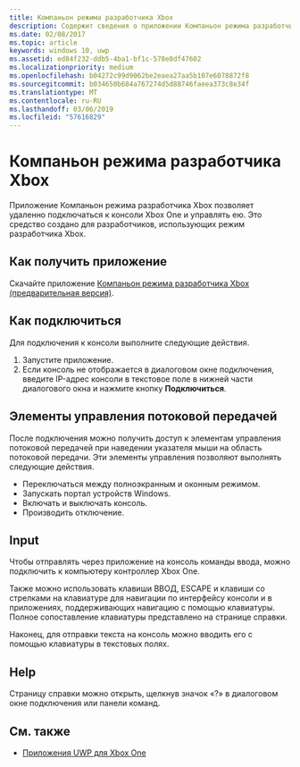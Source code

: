 ```yaml
---
title: Компаньон режима разработчика Xbox
description: Содержит сведения о приложении Компаньон режима разработчика Xbox.
ms.date: 02/08/2017
ms.topic: article
keywords: windows 10, uwp
ms.assetid: ed84f232-ddb5-4ba1-bf1c-578e8df47602
ms.localizationpriority: medium
ms.openlocfilehash: b04272c99d9062be2eaea27aa5b107e6078872f8
ms.sourcegitcommit: b034650b684a767274d5d88746faeea373c8e34f
ms.translationtype: MT
ms.contentlocale: ru-RU
ms.lasthandoff: 03/06/2019
ms.locfileid: "57616829"
---
```

# <a name="xbox-dev-mode-companion"></a>Компаньон режима разработчика Xbox

Приложение Компаньон режима разработчика Xbox позволяет удаленно подключаться к консоли Xbox One и управлять ею. Это средство создано для разработчиков, использующих режим разработчика Xbox.

## <a name="how-to-get-the-app"></a>Как получить приложение  
Скачайте приложение [Компаньон режима разработчика Xbox (предварительная версия)](https://www.microsoft.com/store/p/xbox-dev-mode-companion/9nblggh519cp).

## <a name="how-to-connect"></a>Как подключиться   
Для подключения к консоли выполните следующие действия.

1. Запустите приложение.   
2. Если консоль не отображается в диалоговом окне подключения, введите IP-адрес консоли в текстовое поле в нижней части диалогового окна и нажмите кнопку **Подключиться**.

## <a name="streaming-controls"></a>Элементы управления потоковой передачей
После подключения можно получить доступ к элементам управления потоковой передачей при наведении указателя мыши на область потоковой передачи. Эти элементы управления позволяют выполнять следующие действия.
* Переключаться между полноэкранным и оконным режимом.
* Запускать портал устройств Windows.
* Включать и выключать консоль.
* Производить отключение.

## <a name="input"></a>Input
Чтобы отправлять через приложение на консоль команды ввода, можно подключить к компьютеру контроллер Xbox One.   
    
Также можно использовать клавиши ВВОД, ESCAPE и клавиши со стрелками на клавиатуре для навигации по интерфейсу консоли и в приложениях, поддерживающих навигацию с помощью клавиатуры. Полное сопоставление клавиатуры представлено на странице справки.   
   
Наконец, для отправки текста на консоль можно вводить его с помощью клавиатуры в текстовых полях.   

## <a name="help"></a>Help
Страницу справки можно открыть, щелкнув значок «?» в диалоговом окне подключения или панели команд.

## <a name="see-also"></a>См. также
- [Приложения UWP для Xbox One](index.md)
